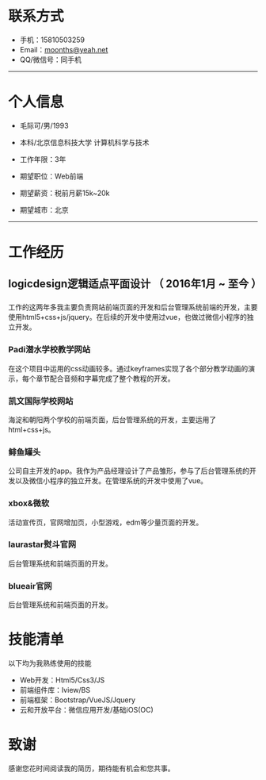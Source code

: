 
# 联系方式

- 手机：15810503259
- Email：moonths@yeah.net
- QQ/微信号：同手机

---

# 个人信息

 - 毛际可/男/1993
 - 本科/北京信息科技大学 计算机科学与技术 
 - 工作年限：3年

 - 期望职位：Web前端
 - 期望薪资：税前月薪15k~20k
 - 期望城市：北京

---

# 工作经历

## logicdesign逻辑适点平面设计 （ 2016年1月 ~ 至今 ）

###  
工作的这两年多我主要负责网站前端页面的开发和后台管理系统前端的开发，主要使用html5+css+js/jquery。在后续的开发中使用过vue，也做过微信小程序的独立开发。


### Padi潜水学校教学网站 
在这个项目中运用的css动画较多。通过keyframes实现了各个部分教学动画的演示，每个章节配合音频和字幕完成了整个教程的开发。

### 凯文国际学校网站 
海淀和朝阳两个学校的前端页面，后台管理系统的开发，主要运用了html+css+js。

### 鲱鱼罐头 
公司自主开发的app。我作为产品经理设计了产品雏形，参与了后台管理系统的开发以及微信小程序的独立开发。在管理系统的开发中使用了vue。

### xbox&微软 
活动宣传页，官网增加页，小型游戏，edm等少量页面的开发。

### laurastar熨斗官网 
后台管理系统和前端页面的开发。

### blueair官网 
后台管理系统和前端页面的开发。


# 技能清单

以下均为我熟练使用的技能

- Web开发：Html5/Css3/JS
- 前端组件库：Iview/BS
- 前端框架：Bootstrap/VueJS/Jquery
- 云和开放平台：微信应用开发/基础iOS(OC)




# 致谢
感谢您花时间阅读我的简历，期待能有机会和您共事。
